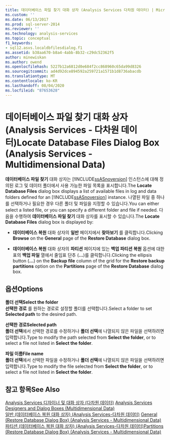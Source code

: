 ```yaml
---
title: 데이터베이스 파일 찾기 대화 상자 (Analysis Services 다차원 데이터) | Microsoft Docs
ms.custom: ''
ms.date: 06/13/2017
ms.prod: sql-server-2014
ms.reviewer: ''
ms.technology: analysis-services
ms.topic: conceptual
f1_keywords:
- sql12.asvs.localdbfilesdialog.f1
ms.assetid: b38aa670-b8a4-4abb-8b32-c29dc52362f5
author: minewiskan
ms.author: owend
ms.openlocfilehash: 5227b12a6812d0e684f2cc868960c65da99d8326
ms.sourcegitcommit: ad4d92dce894592a259721a1571b1d8736abacdb
ms.translationtype: MT
ms.contentlocale: ko-KR
ms.lasthandoff: 08/04/2020
ms.locfileid: "87653628"
---
```

# <a name="locate-database-files-dialog-box-analysis-services---multidimensional-data"></a><span data-ttu-id="43b41-102">데이터베이스 파일 찾기 대화 상자(Analysis Services - 다차원 데이터)</span><span class="sxs-lookup"><span data-stu-id="43b41-102">Locate Database Files Dialog Box (Analysis Services - Multidimensional Data)</span></span>
  <span data-ttu-id="43b41-103">**데이터베이스 파일 찾기** 대화 상자는 [!INCLUDE[ssASnoversion](../includes/ssasnoversion-md.md)] 인스턴스에 대해 정의된 로그 및 데이터 폴더에서 사용 가능한 파일 목록을 표시합니다.</span><span class="sxs-lookup"><span data-stu-id="43b41-103">The **Locate Database Files** dialog box displays a list of available files in log and data folders defined for an [!INCLUDE[ssASnoversion](../includes/ssasnoversion-md.md)] instance.</span></span> <span data-ttu-id="43b41-104">나열된 파일 중 하나를 선택하거나 필요한 경우 다른 폴더 및 파일을 지정할 수 있습니다.</span><span class="sxs-lookup"><span data-stu-id="43b41-104">You can either select a listed file, or you can specify a different folder and file if needed.</span></span> <span data-ttu-id="43b41-105">다음을 수행하여 **데이터베이스 파일 찾기** 대화 상자를 표시할 수 있습니다.</span><span class="sxs-lookup"><span data-stu-id="43b41-105">The **Locate Database Files** dialog box is displayed by:</span></span>  
  
-   <span data-ttu-id="43b41-106">**데이터베이스 복원** 대화 상자의 **일반** 페이지에서 **찾아보기** 를 클릭합니다.</span><span class="sxs-lookup"><span data-stu-id="43b41-106">Clicking **Browse** on the **General** page of the **Restore Database** dialog box.</span></span>  
  
-   <span data-ttu-id="43b41-107">**데이터베이스 복원** 대화 상자의 **파티션** 페이지에 있는 **백업 파티션 복원** 옵션에 대한 표의 **백업 파일** 열에서 줄임표 단추 (**...**)를 클릭합니다.</span><span class="sxs-lookup"><span data-stu-id="43b41-107">Clicking the ellipsis button (**...**) on the **Backup file** column of the grid for the **Restore backup partitions** option on the **Partitions** page of the **Restore Database** dialog box.</span></span>  
  
## <a name="options"></a><span data-ttu-id="43b41-108">옵션</span><span class="sxs-lookup"><span data-stu-id="43b41-108">Options</span></span>  
 <span data-ttu-id="43b41-109">**폴더 선택**</span><span class="sxs-lookup"><span data-stu-id="43b41-109">**Select the folder**</span></span>  
 <span data-ttu-id="43b41-110">**선택한 경로** 를 원하는 경로로 설정할 폴더를 선택합니다.</span><span class="sxs-lookup"><span data-stu-id="43b41-110">Select a folder to set **Selected path** to the desired path.</span></span>  
  
 <span data-ttu-id="43b41-111">**선택한 경로**</span><span class="sxs-lookup"><span data-stu-id="43b41-111">**Selected path**</span></span>  
 <span data-ttu-id="43b41-112">**폴더 선택**에서 선택한 경로를 수정하거나 **폴더 선택**에 나열되지 않은 파일을 선택하려면 입력합니다.</span><span class="sxs-lookup"><span data-stu-id="43b41-112">Type to modify the path selected from **Select the folder**, or to select a file not listed in **Select the folder**.</span></span>  
  
 <span data-ttu-id="43b41-113">**파일 이름**</span><span class="sxs-lookup"><span data-stu-id="43b41-113">**File name**</span></span>  
 <span data-ttu-id="43b41-114">**폴더 선택**에서 선택한 파일을 수정하거나 **폴더 선택**에 나열되지 않은 파일을 선택하려면 입력합니다.</span><span class="sxs-lookup"><span data-stu-id="43b41-114">Type to modify the file selected from **Select the folder**, or to select a file not listed in **Select the folder**.</span></span>  
  
## <a name="see-also"></a><span data-ttu-id="43b41-115">참고 항목</span><span class="sxs-lookup"><span data-stu-id="43b41-115">See Also</span></span>  
 <span data-ttu-id="43b41-116">[Analysis Services 디자이너 및 대화 상자 &#40;다차원 데이터&#41;](analysis-services-designers-and-dialog-boxes-multidimensional-data.md) </span><span class="sxs-lookup"><span data-stu-id="43b41-116">[Analysis Services Designers and Dialog Boxes &#40;Multidimensional Data&#41;](analysis-services-designers-and-dialog-boxes-multidimensional-data.md) </span></span>  
 <span data-ttu-id="43b41-117">[일반 &#40;데이터베이스 복원 대화 상자&#41; &#40;Analysis Services-다차원 데이터&#41;](general-restore-database-dialog-box-analysis-services-multidimensional-data.md) </span><span class="sxs-lookup"><span data-stu-id="43b41-117">[General &#40;Restore Database Dialog Box&#41; &#40;Analysis Services - Multidimensional Data&#41;](general-restore-database-dialog-box-analysis-services-multidimensional-data.md) </span></span>  
 [<span data-ttu-id="43b41-118">파티션 &#40;데이터베이스 복원 대화 상자&#41; &#40;Analysis Services-다차원 데이터&#41;</span><span class="sxs-lookup"><span data-stu-id="43b41-118">Partitions &#40;Restore Database Dialog Box&#41; &#40;Analysis Services - Multidimensional Data&#41;</span></span>](partitions-restore-database-dialog-box-analysis-services-multidimensional-data.md)  
  
  
